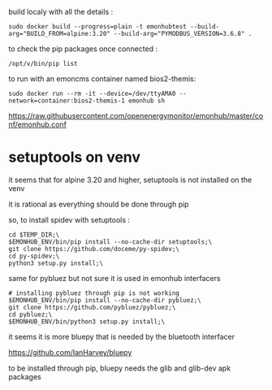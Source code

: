 build localy with all the details :

```
sudo docker build --progress=plain -t emonhubtest --build-arg="BUILD_FROM=alpine:3.20" --build-arg="PYMODBUS_VERSION=3.6.8" .
```

to check the pip packages once connected :
```
/opt/v/bin/pip list
```

to run with an emoncms container named bios2-themis:

```
sudo docker run --rm -it --device=/dev/ttyAMA0 --network=container:bios2-themis-1 emonhub sh
```

https://raw.githubusercontent.com/openenergymonitor/emonhub/master/conf/emonhub.conf


# setuptools on venv

it seems that for alpine 3.20 and higher, setuptools is not installed on the venv

it is rational as everything should be done through pip

so, to install spidev with setuptools :
```
cd $TEMP_DIR;\
$EMONHUB_ENV/bin/pip install --no-cache-dir setuptools;\
git clone https://github.com/doceme/py-spidev;\
cd py-spidev;\
python3 setup.py install;\
```
same for pybluez but not sure it is used in emonhub interfacers
```
# installing pybluez through pip is not working
$EMONHUB_ENV/bin/pip install --no-cache-dir pybluez;\
git clone https://github.com/pybluez/pybluez;\
cd pybluez;\
$EMONHUB_ENV/bin/python3 setup.py install;\
```
it seems it is more bluepy that is needed by the bluetooth interfacer

https://github.com/IanHarvey/bluepy

to be installed through pip, bluepy needs the glib and glib-dev apk packages
